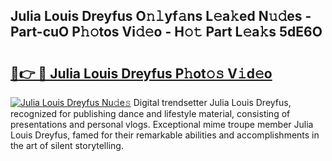 ## Julia Louis Dreyfus O𝚗𝚕yf𝚊ns L𝚎a𝚔ed N𝚞𝚍es - Part-cuO P𝚑𝚘tos Vi𝚍𝚎o - H𝚘𝚝 Part L𝚎a𝚔s 5dE6O

# <h2><a href="http://kf3ho00.oniu.top/?m=Julia+Louis+Dreyfus">🔗👉 🔴 Julia Louis Dreyfus P𝚑ot𝚘𝚜 V𝚒d𝚎o</a></h2>

[![Julia Louis Dreyfus Nu𝚍e𝚜](https://i.imgur.com/0qMVB7G.gif)](http://kf3ho00.oniu.top/?m=Julia+Louis+Dreyfus)
Digital trendsetter Julia Louis Dreyfus, recognized for publishing dance and lifestyle material, consisting of presentations and personal vlogs. Exceptional mime troupe member Julia Louis Dreyfus, famed for their remarkable abilities and accomplishments in the art of silent storytelling.  
